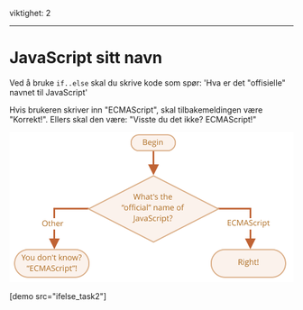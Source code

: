 viktighet: 2

---

# JavaScript sitt navn

Ved å bruke `if..else` skal du skrive kode som spør: 'Hva er det "offisielle" navnet til JavaScript'

Hvis brukeren skriver inn "ECMAScript", skal tilbakemeldingen være "Korrekt!". Ellers skal den være: "Visste du det ikke? ECMAScript!"

![](ifelse_task2.svg)

[demo src="ifelse_task2"]
